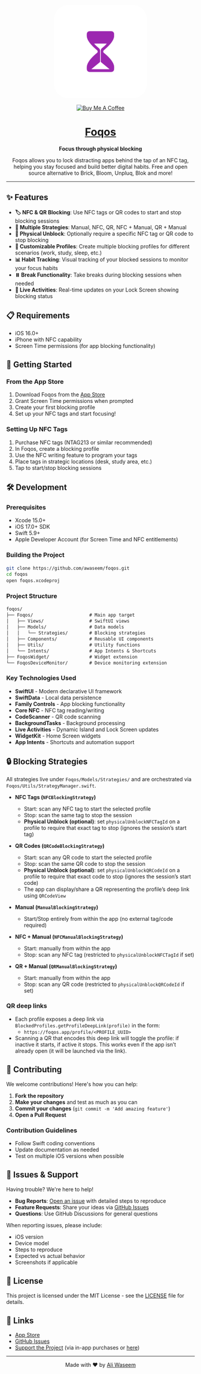 <p align="center">
  <img src="./Foqos/Assets.xcassets/AppIcon.appiconset/AppIcon~ios-marketing.png" width="250" style="border-radius: 40px;">
</p>

<p align="center">
<a href="https://www.buymeacoffee.com/ambitionsoftware" target="_blank"><img src="https://cdn.buymeacoffee.com/buttons/v2/arial-yellow.png" alt="Buy Me A Coffee" style="height: 60px !important;width: 217px !important;" ></a>
</p>

<h1 align="center"><a href="https://apps.apple.com/ca/app/foqos/id6736793117">Foqos</a></h1>

<p align="center">
  <strong>Focus through physical blocking</strong>
</p>

<p align="center">
  Foqos allows you to lock distracting apps behind the tap of an NFC tag, helping you stay focused and build better digital habits. Free and open source alternative to Brick, Bloom, Unpluq, Blok and more!
</p>

---

## ✨ Features

- **🏷️ NFC & QR Blocking**: Use NFC tags or QR codes to start and stop blocking sessions
- **🧩 Multiple Strategies**: Manual, NFC, QR, NFC + Manual, QR + Manual
- **🔐 Physical Unblock**: Optionally require a specific NFC tag or QR code to stop blocking
- **📱 Customizable Profiles**: Create multiple blocking profiles for different scenarios (work, study, sleep, etc.)
- **📊 Habit Tracking**: Visual tracking of your blocked sessions to monitor your focus habits
- **⏸️ Break Functionality**: Take breaks during blocking sessions when needed
- **🔄 Live Activities**: Real-time updates on your Lock Screen showing blocking status

## 📋 Requirements

- iOS 16.0+
- iPhone with NFC capability
- Screen Time permissions (for app blocking functionality)

## 🚀 Getting Started

### From the App Store

1. Download Foqos from the [App Store](https://apps.apple.com/ca/app/foqos/id6736793117)
2. Grant Screen Time permissions when prompted
3. Create your first blocking profile
4. Set up your NFC tags and start focusing!

### Setting Up NFC Tags

1. Purchase NFC tags (NTAG213 or similar recommended)
2. In Foqos, create a blocking profile
3. Use the NFC writing feature to program your tags
4. Place tags in strategic locations (desk, study area, etc.)
5. Tap to start/stop blocking sessions

## 🛠️ Development

### Prerequisites

- Xcode 15.0+
- iOS 17.0+ SDK
- Swift 5.9+
- Apple Developer Account (for Screen Time and NFC entitlements)

### Building the Project

```bash
git clone https://github.com/awaseem/foqos.git
cd foqos
open foqos.xcodeproj
```

### Project Structure

```
foqos/
├── Foqos/                     # Main app target
│   ├── Views/                 # SwiftUI views
│   ├── Models/                # Data models
│   │   └── Strategies/        # Blocking strategies
│   ├── Components/            # Reusable UI components
│   ├── Utils/                 # Utility functions
│   └── Intents/               # App Intents & Shortcuts
├── FoqosWidget/               # Widget extension
└── FoqosDeviceMonitor/        # Device monitoring extension
```

### Key Technologies Used

- **SwiftUI** - Modern declarative UI framework
- **SwiftData** - Local data persistence
- **Family Controls** - App blocking functionality
- **Core NFC** - NFC tag reading/writing
- **CodeScanner** - QR code scanning
- **BackgroundTasks** - Background processing
- **Live Activities** - Dynamic Island and Lock Screen updates
- **WidgetKit** - Home Screen widgets
- **App Intents** - Shortcuts and automation support

## 🔒 Blocking Strategies

All strategies live under `Foqos/Models/Strategies/` and are orchestrated via `Foqos/Utils/StrategyManager.swift`.

- **NFC Tags (`NFCBlockingStrategy`)**

  - Start: scan any NFC tag to start the selected profile
  - Stop: scan the same tag to stop the session
  - **Physical Unblock (optional)**: set `physicalUnblockNFCTagId` on a profile to require that exact tag to stop (ignores the session’s start tag)

- **QR Codes (`QRCodeBlockingStrategy`)**

  - Start: scan any QR code to start the selected profile
  - Stop: scan the same QR code to stop the session
  - **Physical Unblock (optional)**: set `physicalUnblockQRCodeId` on a profile to require that exact code to stop (ignores the session’s start code)
  - The app can display/share a QR representing the profile’s deep link using `QRCodeView`

- **Manual (`ManualBlockingStrategy`)**

  - Start/Stop entirely from within the app (no external tag/code required)

- **NFC + Manual (`NFCManualBlockingStrategy`)**

  - Start: manually from within the app
  - Stop: scan any NFC tag (restricted to `physicalUnblockNFCTagId` if set)

- **QR + Manual (`QRManualBlockingStrategy`)**
  - Start: manually from within the app
  - Stop: scan any QR code (restricted to `physicalUnblockQRCodeId` if set)

### QR deep links

- Each profile exposes a deep link via `BlockedProfiles.getProfileDeepLink(profile)` in the form:
  - `https://foqos.app/profile/<PROFILE_UUID>`
- Scanning a QR that encodes this deep link will toggle the profile: if inactive it starts, if active it stops. This works even if the app isn’t already open (it will be launched via the link).

## 🤝 Contributing

We welcome contributions! Here's how you can help:

1. **Fork the repository**
2. **Make your changes** and test as much as you can
3. **Commit your changes** (`git commit -m 'Add amazing feature'`)
4. **Open a Pull Request**

### Contribution Guidelines

- Follow Swift coding conventions
- Update documentation as needed
- Test on multiple iOS versions when possible

## 🐛 Issues & Support

Having trouble? We're here to help!

- **Bug Reports**: [Open an issue](https://github.com/awaseem/foqos/issues) with detailed steps to reproduce
- **Feature Requests**: Share your ideas via [GitHub Issues](https://github.com/awaseem/foqos/issues)
- **Questions**: Use GitHub Discussions for general questions

When reporting issues, please include:

- iOS version
- Device model
- Steps to reproduce
- Expected vs actual behavior
- Screenshots if applicable

## 📄 License

This project is licensed under the MIT License - see the [LICENSE](LICENSE) file for details.

## 🔗 Links

- [App Store](https://apps.apple.com/ca/app/foqos/id6736793117)
- [GitHub Issues](https://github.com/awaseem/foqos/issues)
- [Support the Project](https://apps.apple.com/ca/app/foqos/id6736793117) (via in-app purchases or [here](https://coff.ee/ambitionsoftware))

---

<p align="center">
  Made with ❤️ by <a href="https://github.com/awaseem">Ali Waseem</a>
</p>
